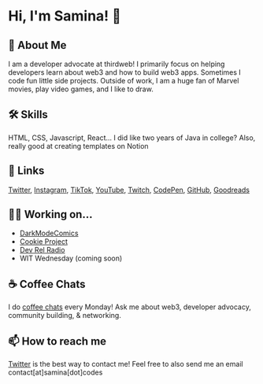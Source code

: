 
# Hi, I'm Samina! 👋


## 🚀 About Me
I am a developer advocate at thirdweb! I primarily focus on helping developers
learn about web3 and how to build web3 apps. Sometimes I code fun little side projects.
Outside of work, I am a huge fan of Marvel movies, play video games, and I like to draw.


## 🛠 Skills
HTML, CSS, Javascript, React... I did like two years of Java in college? Also, really good at creating templates on Notion


## 🔗 Links
[Twitter](https://twitter.com/saminacodes),
[Instagram](https://instagram.com/saminacodes), 
[TikTok](https://tiktok.com/@saminacodes), 
[YouTube](https://www.youtube.com/channel/UCOn_EdNjkpZV-_3_UKf5JKg), 
[Twitch](https://twitch.tv/saminacodes), 
[CodePen](https://codepen.io/saminacodes), 
[GitHub](https://github.com/saminacodes), 
[Goodreads](https://goodreads.com/saminacodes)

## 👩‍💻 Working on...
- [DarkModeComics](https://twitter.com/darkmodecomics) 
- [Cookie Project](https://cookie-project.xyz)
- [Dev Rel Radio](https://twitter.com/devrel_radio)
- WIT Wednesday (coming soon)

## ☕️ Coffee Chats
I do [coffee chats](https://calendly.com/saminacodes/coffee-chat) 
every Monday! Ask me about web3, developer advocacy, community building, & networking.

## 📫 How to reach me
[Twitter](https://twitter.com/saminacodes) is the best way to contact me! Feel free to also send me an email
contact[at]samina[dot]codes
